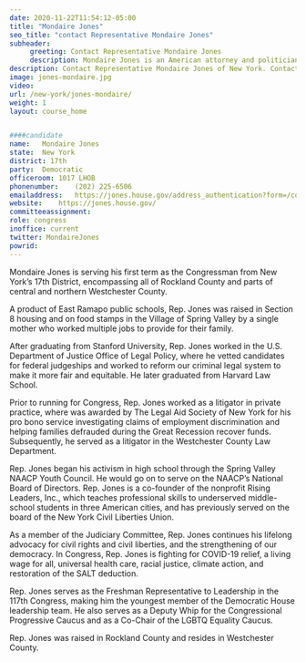 ```yaml
---
date: 2020-11-22T11:54:12-05:00
title: "Mondaire Jones"
seo_title: "contact Representative Mondaire Jones"
subheader:
     greeting: Contact Representative Mondaire Jones 
     description: Mondaire Jones is an American attorney and politician serving as the U.S. representative for New York's 17th congressional district since 2021. The district includes most of central and western Westchester County and all of Rockland County. 
description: Contact Representative Mondaire Jones of New York. Contact information for Mondaire Jones includes email address, phone number, and mailing address.
image: jones-mondaire.jpg
video: 
url: /new-york/jones-mondaire/
weight: 1
layout: course_home


####candidate
name:	Mondaire Jones
state:	New York
district: 17th
party:	Democratic
officeroom:	1017 LHOB
phonenumber:	(202) 225-6506
emailaddress:	https://jones.house.gov/address_authentication?form=/contact
website:	https://jones.house.gov/
committeeassignment: 
role: congress
inoffice: current
twitter: MondaireJones
powrid: 
---
```


Mondaire Jones is serving his first term as the Congressman from New York’s 17th District, encompassing all of Rockland County and parts of central and northern Westchester County.

A product of East Ramapo public schools, Rep. Jones was raised in Section 8 housing and on food stamps in the Village of Spring Valley by a single mother who worked multiple jobs to provide for their family.

After graduating from Stanford University, Rep. Jones worked in the U.S. Department of Justice Office of Legal Policy, where he vetted candidates for federal judgeships and worked to reform our criminal legal system to make it more fair and equitable. He later graduated from Harvard Law School.

Prior to running for Congress, Rep. Jones worked as a litigator in private practice, where was awarded by The Legal Aid Society of New York for his pro bono service investigating claims of employment discrimination and helping families defrauded during the Great Recession recover funds. Subsequently, he served as a litigator in the Westchester County Law Department.

Rep. Jones began his activism in high school through the Spring Valley NAACP Youth Council. He would go on to serve on the NAACP’s National Board of Directors. Rep. Jones is a co-founder of the nonprofit Rising Leaders, Inc., which teaches professional skills to underserved middle-school students in three American cities, and has previously served on the board of the New York Civil Liberties Union.

As a member of the Judiciary Committee, Rep. Jones continues his lifelong advocacy for civil rights and civil liberties, and the strengthening of our democracy. In Congress, Rep. Jones is fighting for COVID-19 relief, a living wage for all, universal health care, racial justice, climate action, and restoration of the SALT deduction.

Rep. Jones serves as the Freshman Representative to Leadership in the 117th Congress, making him the youngest member of the Democratic House leadership team. He also serves as a Deputy Whip for the Congressional Progressive Caucus and as a Co-Chair of the LGBTQ Equality Caucus.

Rep. Jones was raised in Rockland County and resides in Westchester County.